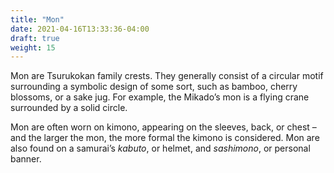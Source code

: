 ```yaml
---
title: "Mon"
date: 2021-04-16T13:33:36-04:00
draft: true
weight: 15
---
```


Mon are Tsurukokan family crests. They generally consist of a circular motif surrounding a symbolic design of some sort, such as bamboo, cherry blossoms, or a sake jug. For example, the Mikado’s mon is a flying crane surrounded by a solid circle.

Mon are often worn on kimono, appearing on the sleeves, back, or chest – and the larger the mon, the more formal the kimono is considered. Mon are also found on a samurai’s *kabuto*, or helmet, and *sashimono*, or personal banner.

